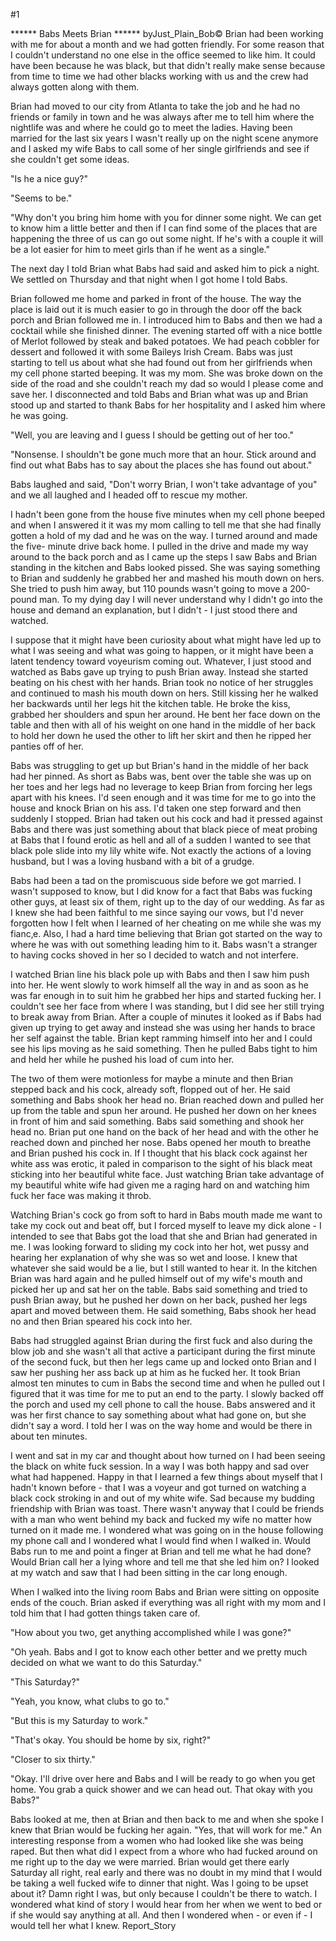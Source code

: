 #1 

 

 ****** Babs Meets Brian ****** byJust_Plain_Bob© Brian had been working with me for about a month and we had gotten friendly. For some reason that I couldn't understand no one else in the office seemed to like him. It could have been because he was black, but that didn't really make sense because from time to time we had other blacks working with us and the crew had always gotten along with them. 

 Brian had moved to our city from Atlanta to take the job and he had no friends or family in town and he was always after me to tell him where the nightlife was and where he could go to meet the ladies. Having been married for the last six years I wasn't really up on the night scene anymore and I asked my wife Babs to call some of her single girlfriends and see if she couldn't get some ideas. 

 "Is he a nice guy?" 

 "Seems to be." 

 "Why don't you bring him home with you for dinner some night. We can get to know him a little better and then if I can find some of the places that are happening the three of us can go out some night. If he's with a couple it will be a lot easier for him to meet girls than if he went as a single." 

 The next day I told Brian what Babs had said and asked him to pick a night. We settled on Thursday and that night when I got home I told Babs. 

 Brian followed me home and parked in front of the house. The way the place is laid out it is much easier to go in through the door off the back porch and Brian followed me in. I introduced him to Babs and then we had a cocktail while she finished dinner. The evening started off with a nice bottle of Merlot followed by steak and baked potatoes. We had peach cobbler for dessert and followed it with some Baileys Irish Cream. Babs was just starting to tell us about what she had found out from her girlfriends when my cell phone started beeping. It was my mom. She was broke down on the side of the road and she couldn't reach my dad so would I please come and save her. I disconnected and told Babs and Brian what was up and Brian stood up and started to thank Babs for her hospitality and I asked him where he was going. 

 "Well, you are leaving and I guess I should be getting out of her too." 

 "Nonsense. I shouldn't be gone much more that an hour. Stick around and find out what Babs has to say about the places she has found out about." 

 Babs laughed and said, "Don't worry Brian, I won't take advantage of you" and we all laughed and I headed off to rescue my mother. 

 I hadn't been gone from the house five minutes when my cell phone beeped and when I answered it it was my mom calling to tell me that she had finally gotten a hold of my dad and he was on the way. I turned around and made the five- minute drive back home. I pulled in the drive and made my way around to the back porch and as I came up the steps I saw Babs and Brian standing in the kitchen and Babs looked pissed. She was saying something to Brian and suddenly he grabbed her and mashed his mouth down on hers. She tried to push him away, but 110 pounds wasn't going to move a 200-pound man. To my dying day I will never understand why I didn't go into the house and demand an explanation, but I didn't - I just stood there and watched. 

 I suppose that it might have been curiosity about what might have led up to what I was seeing and what was going to happen, or it might have been a latent tendency toward voyeurism coming out. Whatever, I just stood and watched as Babs gave up trying to push Brian away. Instead she started beating on his chest with her hands. Brian took no notice of her struggles and continued to mash his mouth down on hers. Still kissing her he walked her backwards until her legs hit the kitchen table. He broke the kiss, grabbed her shoulders and spun her around. He bent her face down on the table and then with all of his weight on one hand in the middle of her back to hold her down he used the other to lift her skirt and then he ripped her panties off of her. 

 Babs was struggling to get up but Brian's hand in the middle of her back had her pinned. As short as Babs was, bent over the table she was up on her toes and her legs had no leverage to keep Brian from forcing her legs apart with his knees. I'd seen enough and it was time for me to go into the house and knock Brian on his ass. I'd taken one step forward and then suddenly I stopped. Brian had taken out his cock and had it pressed against Babs and there was just something about that black piece of meat probing at Babs that I found erotic as hell and all of a sudden I wanted to see that black pole slide into my lily white wife. Not exactly the actions of a loving husband, but I was a loving husband with a bit of a grudge. 

 Babs had been a tad on the promiscuous side before we got married. I wasn't supposed to know, but I did know for a fact that Babs was fucking other guys, at least six of them, right up to the day of our wedding. As far as I knew she had been faithful to me since saying our vows, but I'd never forgotten how I felt when I learned of her cheating on me while she was my fianc‚e. Also, I had a hard time believing that Brian got started on the way to where he was with out something leading him to it. Babs wasn't a stranger to having cocks shoved in her so I decided to watch and not interfere. 

 I watched Brian line his black pole up with Babs and then I saw him push into her. He went slowly to work himself all the way in and as soon as he was far enough in to suit him he grabbed her hips and started fucking her. I couldn't see her face from where I was standing, but I did see her still trying to break away from Brian. After a couple of minutes it looked as if Babs had given up trying to get away and instead she was using her hands to brace her self against the table. Brian kept ramming himself into her and I could see his lips moving as he said something. Then he pulled Babs tight to him and held her while he pushed his load of cum into her. 

 The two of them were motionless for maybe a minute and then Brian stepped back and his cock, already soft, flopped out of her. He said something and Babs shook her head no. Brian reached down and pulled her up from the table and spun her around. He pushed her down on her knees in front of him and said something. Babs said something and shook her head no. Brian put one hand on the back of her head and with the other he reached down and pinched her nose. Babs opened her mouth to breathe and Brian pushed his cock in. If I thought that his black cock against her white ass was erotic, it paled in comparison to the sight of his black meat sticking into her beautiful white face. Just watching Brian take advantage of my beautiful white wife had given me a raging hard on and watching him fuck her face was making it throb. 

 Watching Brian's cock go from soft to hard in Babs mouth made me want to take my cock out and beat off, but I forced myself to leave my dick alone - I intended to see that Babs got the load that she and Brian had generated in me. I was looking forward to sliding my cock into her hot, wet pussy and hearing her explanation of why she was so wet and loose. I knew that whatever she said would be a lie, but I still wanted to hear it. In the kitchen Brian was hard again and he pulled himself out of my wife's mouth and picked her up and sat her on the table. Babs said something and tried to push Brian away, but he pushed her down on her back, pushed her legs apart and moved between them. He said something, Babs shook her head no and then Brian speared his cock into her. 

 Babs had struggled against Brian during the first fuck and also during the blow job and she wasn't all that active a participant during the first minute of the second fuck, but then her legs came up and locked onto Brian and I saw her pushing her ass back up at him as he fucked her. It took Brian almost ten minutes to cum in Babs the second time and when he pulled out I figured that it was time for me to put an end to the party. I slowly backed off the porch and used my cell phone to call the house. Babs answered and it was her first chance to say something about what had gone on, but she didn't say a word. I told her I was on the way home and would be there in about ten minutes. 

 I went and sat in my car and thought about how turned on I had been seeing the black on white fuck session. In a way I was both happy and sad over what had happened. Happy in that I learned a few things about myself that I hadn't known before - that I was a voyeur and got turned on watching a black cock stroking in and out of my white wife. Sad because my budding friendship with Brian was toast. There wasn't anyway that I could be friends with a man who went behind my back and fucked my wife no matter how turned on it made me. I wondered what was going on in the house following my phone call and I wondered what I would find when I walked in. Would Babs run to me and point a finger at Brian and tell me what he had done? Would Brian call her a lying whore and tell me that she led him on? I looked at my watch and saw that I had been sitting in the car long enough. 

 When I walked into the living room Babs and Brian were sitting on opposite ends of the couch. Brian asked if everything was all right with my mom and I told him that I had gotten things taken care of. 

 "How about you two, get anything accomplished while I was gone?" 

 "Oh yeah. Babs and I got to know each other better and we pretty much decided on what we want to do this Saturday." 

 "This Saturday?" 

 "Yeah, you know, what clubs to go to." 

 "But this is my Saturday to work." 

 "That's okay. You should be home by six, right?" 

 "Closer to six thirty." 

 "Okay. I'll drive over here and Babs and I will be ready to go when you get home. You grab a quick shower and we can head out. That okay with you Babs?" 

 Babs looked at me, then at Brian and then back to me and when she spoke I knew that Brian would be fucking her again. "Yes, that will work for me." An interesting response from a women who had looked like she was being raped. But then what did I expect from a whore who had fucked around on me right up to the day we were married. Brian would get there early Saturday all right, real early and there was no doubt in my mind that I would be taking a well fucked wife to dinner that night. Was I going to be upset about it? Damn right I was, but only because I couldn't be there to watch. I wondered what kind of story I would hear from her when we went to bed or if she would say anything at all. And then I wondered when - or even if - I would tell her what I knew. Report_Story 